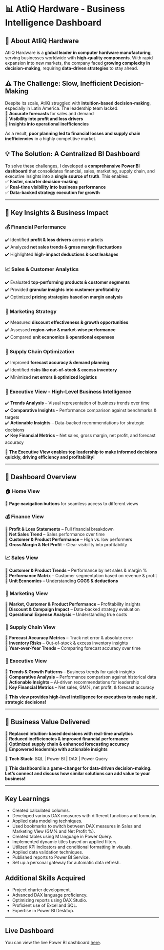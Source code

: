 # 📊 AtliQ Hardware - Business Intelligence Dashboard  

## 🏢 About AtliQ Hardware  
AtliQ Hardware is a **global leader in computer hardware manufacturing**, serving businesses worldwide with **high-quality components**. With rapid expansion into new markets, the company faced **growing complexity in decision-making**, requiring **data-driven strategies** to stay ahead.  

## ⚠️ The Challenge: Slow, Inefficient Decision-Making  
Despite its scale, AtliQ struggled with **intuition-based decision-making**, especially in Latin America. The leadership team lacked:  
🔹 **Accurate forecasts** for sales and demand  
🔹 **Visibility into profit and loss drivers**  
🔹 **Insights into operational inefficiencies**  

As a result, **poor planning led to financial losses and supply chain inefficiencies** in a highly competitive market.  

## 💡 The Solution: A Centralized BI Dashboard  
To solve these challenges, I developed a **comprehensive Power BI dashboard** that consolidates financial, sales, marketing, supply chain, and executive insights into a **single source of truth**. This enables:  
✅ **Faster, smarter decision-making**  
✅ **Real-time visibility into business performance**  
✅ **Data-backed strategy execution for growth**  

---

## 🚀 Key Insights & Business Impact  

### 💰 **Financial Performance**  
✔️ Identified **profit & loss drivers** across markets  
✔️ Analyzed **net sales trends & gross margin fluctuations**  
✔️ Highlighted **high-impact deductions & cost leakages**  

### 📈 **Sales & Customer Analytics**  
✔️ Evaluated **top-performing products & customer segments**  
✔️ Provided **granular insights into customer profitability**  
✔️ Optimized **pricing strategies based on margin analysis**  

### 🎯 **Marketing Strategy**  
✔️ Measured **discount effectiveness & growth opportunities**  
✔️ Assessed **region-wise & market-wise performance**  
✔️ Compared **unit economics & operational expenses**  

### 🚚 **Supply Chain Optimization**  
✔️ Improved **forecast accuracy & demand planning**  
✔️ Identified **risks like out-of-stock & excess inventory**  
✔️ Minimized **net errors & optimized logistics**  

### 🏢 **Executive View - High-Level Business Intelligence**  
✔️ **Trends Analysis** – Visual representation of business trends over time  
✔️ **Comparative Insights** – Performance comparison against benchmarks & targets  
✔️ **Actionable Insights** – Data-backed recommendations for strategic decisions  
✔️ **Key Financial Metrics** – Net sales, gross margin, net profit, and forecast accuracy  

🚀 **The Executive View enables top leadership to make informed decisions quickly, driving efficiency and profitability!**  

---

## 📌 Dashboard Overview  

### 🏠 **Home View**  
🔹 **Page navigation buttons** for seamless access to different views  

### 💰 **Finance View**  
📌 **Profit & Loss Statements** – Full financial breakdown  
📌 **Net Sales Trend** – Sales performance over time  
📌 **Customer & Product Performance** – High vs. low performers  
📌 **Gross Margin & Net Profit** – Clear visibility into profitability  

### 📈 **Sales View**  
📌 **Customer & Product Trends** – Performance by net sales & margin %  
📌 **Performance Matrix** – Customer segmentation based on revenue & profit  
📌 **Unit Economics** – Understanding **COGS & deductions**  

### 🎯 **Marketing View**  
📌 **Market, Customer & Product Performance** – Profitability insights  
📌 **Discount & Campaign Impact** – Data-backed strategy evaluation  
📌 **Operational Expense Analysis** – Understanding true costs  

### 🚚 **Supply Chain View**  
📌 **Forecast Accuracy Metrics** – Track net error & absolute error  
📌 **Inventory Risks** – Out-of-stock & excess inventory insights  
📌 **Year-over-Year Trends** – Comparing forecast accuracy over time  

### 🏢 **Executive View**  
📌 **Trends & Growth Patterns** – Business trends for quick insights  
📌 **Comparative Analysis** – Performance comparison against historical data  
📌 **Actionable Insights** – AI-driven recommendations for leadership  
📌 **Key Financial Metrics** – Net sales, GM%, net profit, & forecast accuracy  

🚀 **This view provides high-level intelligence for executives to make rapid, strategic decisions!**  

---

## 🌟 Business Value Delivered  
🔹 **Replaced intuition-based decisions with real-time analytics**  
🔹 **Reduced inefficiencies & improved financial performance**  
🔹 **Optimized supply chain & enhanced forecasting accuracy**  
🔹 **Empowered leadership with actionable insights**  

📌 **Tech Stack:** SQL | Power BI | DAX | Power Query  

🚀 **This dashboard is a game-changer for data-driven decision-making. Let’s connect and discuss how similar solutions can add value to your business!**  

--- 

## Key Learnings

- Created calculated columns.
- Developed various DAX measures with different functions and formulas.
- Applied data modeling techniques.
- Used bookmarks to switch between DAX measures in Sales and Marketing View (GM% and Net Profit %).
- Created tables using M language in Power Query.
- Implemented dynamic titles based on applied filters.
- Utilized KPI indicators and conditional formatting in visuals.
- Applied data validation techniques.
- Published reports to Power BI Service.
- Set up a personal gateway for automatic data refresh.

## Additional Skills Acquired

- Project charter development.
- Advanced DAX language proficiency.
- Optimizing reports using DAX Studio.
- Proficient use of Excel and SQL.
- Expertise in Power BI Desktop.

--- 

## Live Dashboard

You can view the live Power BI dashboard [here](https://app.powerbi.com/view?r=eyJrIjoiNmY1NzRhN2YtMGMzMi00ZDE2LTkxOWEtYTQyYzlkZjY1Njk0IiwidCI6ImM2ZTU0OWIzLTVmNDUtNDAzMi1hYWU5LWQ0MjQ0ZGM1YjJjNCJ9).
